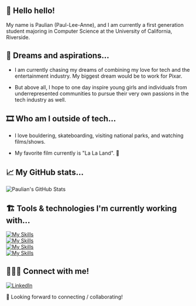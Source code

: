 ## 👋 Hello hello! 

My name is Paulian (Paul-Lee-Anne), and I am currently a first generation student majoring in Computer Science at the University of California, Riverside. 

## 💭 Dreams and aspirations...
- I am currently chasing my dreams of combining my love for tech and the entertainment industry. My biggest dream would be to work for Pixar.
  
- But above all, I hope to one day inspire young girls and individuals from underrepresented communities to pursue their very own passions in the tech industry as well. 
  
## 🎞️ Who am I outside of tech...
- I love bouldering, skateboarding, visiting national parks, and watching films/shows.
  
- My favorite film currently is "La La Land". 🎵
  
## 📈 My GitHub stats...
![Paulian's GitHub Stats](https://github-readme-stats.vercel.app/api?username=paulian7&theme=gruvbox&show_icons=true&count_private=true)
<br>

  
## 🏗️ Tools & technologies I'm currently working with...
[![My Skills](https://skillicons.dev/icons?i=c,cpp,css,html,java,js,nextjs,react,tailwind,ts)](https://skillicons.dev)<br>
[![My Skills](https://skillicons.dev/icons?i=express,mongodb,mysql)](https://skillicons.dev)<br>
[![My Skills](https://skillicons.dev/icons?i=figma,git,github,vim,vscode)](https://skillicons.dev)<br>
[![My Skills](https://skillicons.dev/icons?i=arduino&perline=4)](https://skillicons.dev)<br>

## 👩🏻‍💻 Connect with me!
[![LinkedIn](https://img.shields.io/badge/LinkedIn-0077B5?style=for-the-badge&logo=linkedin&logoColor=white)](https://www.linkedin.com/in/paulianle/)

🫶 Looking forward to connecting / collaborating!
